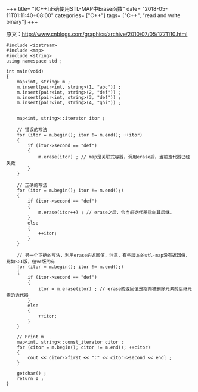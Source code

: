 +++
title= "[C++]正确使用STL-MAP中Erase函数"
date= "2018-05-11T01:11:40+08:00"
categories= ["C++"]
tags= ["C++", "read and write binary"]
+++


原文：http://www.cnblogs.com/graphics/archive/2010/07/05/1771110.html


    #include <iostream>
    #include <map>
    #include <string>
    using namespace std ;

    int main(void) 
    { 
        map<int, string> m ;
        m.insert(pair<int, string>(1, "abc")) ;
        m.insert(pair<int, string>(2, "def")) ;
        m.insert(pair<int, string>(3, "def")) ;
        m.insert(pair<int, string>(4, "ghi")) ;


        map<int, string>::iterator itor ;

        // 错误的写法
        for (itor = m.begin(); itor != m.end(); ++itor)
        {
            if (itor->second == "def")
            {
                m.erase(itor) ; // map是关联式容器，调用erase后，当前迭代器已经失效
            }
        }

        // 正确的写法
        for (itor = m.begin(); itor != m.end();)
        {
            if (itor->second == "def")
            {
                m.erase(itor++) ; // erase之后，令当前迭代器指向其后继。
            }
            else
            {
                ++itor;
            }
        }

        // 另一个正确的写法，利用erase的返回值，注意，有些版本的stl-map没有返回值，比如SGI版，但vc版的有
        for (itor = m.begin(); itor != m.end();)
        {
            if (itor->second == "def")
            {
                itor = m.erase(itor) ; // erase的返回值是指向被删除元素的后继元素的迭代器
            }
            else
            {
                ++itor;
            }
        }

        // Print m
        map<int, string>::const_iterator citor ;
        for (citor = m.begin(); citor != m.end(); ++citor)
        {
            cout << citor->first << ":" << citor->second << endl ;
        }

        getchar() ; 
        return 0 ; 
    } 